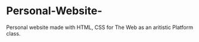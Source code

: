 # Personal-Website-

Personal website made with HTML, CSS for The Web as an aritistic Platform class.


